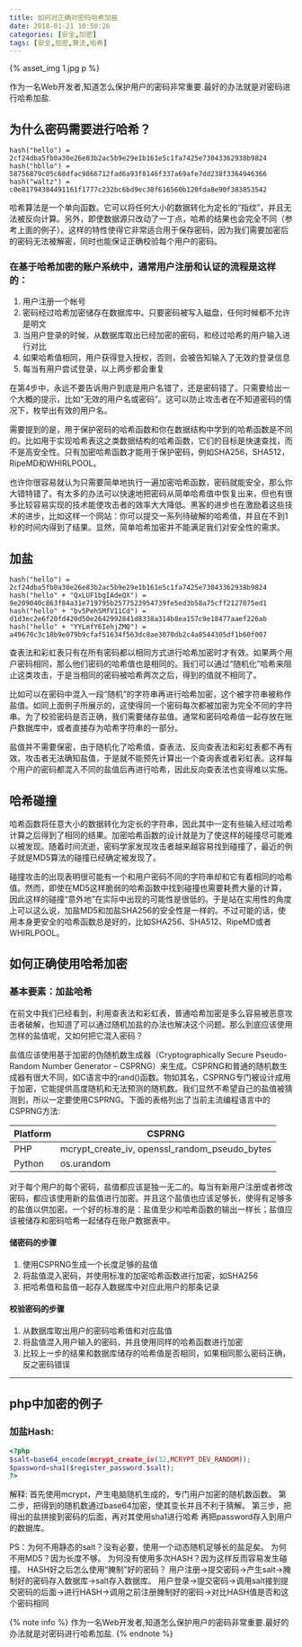 ```yaml
---
title: 如何对正确对密码哈希加盐
date: 2018-01-21 10:50:26
categories: [安全,加密]
tags: [安全,加密,算法,哈希]
---
```


{% asset_img 1.jpg  p %}

作为一名Web开发者,知道怎么保护用户的密码非常重要.最好的办法就是对密码进行哈希加盐.



<!-- more -->
## 为什么密码需要进行哈希？

```shell
hash("hello") = 2cf24dba5fb0a30e26e83b2ac5b9e29e1b161e5c1fa7425e73043362938b9824
hash("hbllo") = 58756879c05c68dfac9866712fad6a93f8146f337a69afe7dd238f3364946366
hash("waltz") = c0e81794384491161f1777c232bc6bd9ec38f616560b120fda8e90f383853542
```

哈希算法是一个单向函数。它可以将任何大小的数据转化为定长的“指纹”，并且无法被反向计算。另外，即使数据源只改动了一丁点，哈希的结果也会完全不同（参考上面的例子）。这样的特性使得它非常适合用于保存密码，因为我们需要加密后的密码无法被解密，同时也能保证正确校验每个用户的密码。


### 在基于哈希加密的账户系统中，通常用户注册和认证的流程是这样的：

1. 用户注册一个帐号
2. 密码经过哈希加密储存在数据库中。只要密码被写入磁盘，任何时候都不允许是明文
3. 当用户登录的时候，从数据库取出已经加密的密码，和经过哈希的用户输入进行对比
4. 如果哈希值相同，用户获得登入授权，否则，会被告知输入了无效的登录信息
5. 每当有用户尝试登录，以上两步都会重复

在第4步中，永远不要告诉用户到底是用户名错了，还是密码错了。只需要给出一个大概的提示，比如“无效的用户名或密码”。这可以防止攻击者在不知道密码的情况下，枚举出有效的用户名。

需要提到的是，用于保护密码的哈希函数和你在数据结构中学到的哈希函数是不同的。比如用于实现哈希表这之类数据结构的哈希函数，它们的目标是快速查找，而不是高安全性。只有加密哈希函数才能用于保护密码，例如SHA256，SHA512，RipeMD和WHIRLPOOL。

也许你很容易就认为只需要简单地执行一遍加密哈希函数，密码就能安全，那么你大错特错了。有太多的办法可以快速地把密码从简单哈希值中恢复出来，但也有很多比较容易实现的技术能使攻击者的效率大大降低。黑客的进步也在激励着这些技术的进步，比如这样一个网站：你可以提交一系列待破解的哈希值，并且在不到1秒的时间内得到了结果。显然，简单哈希加密并不能满足我们对安全性的需求。

## 加盐

```shell
hash("hello") = 2cf24dba5fb0a30e26e83b2ac5b9e29e1b161e5c1fa7425e73043362938b9824
hash("hello" + "QxLUF1bgIAdeQX") = 9e209040c863f84a31e719795b2577523954739fe5ed3b58a75cff2127075ed1
hash("hello" + "bv5PehSMfV11Cd") = d1d3ec2e6f20fd420d50e2642992841d8338a314b8ea157c9e18477aaef226ab
hash("hello" + "YYLmfY6IehjZMQ") = a49670c3c18b9e079b9cfaf51634f563dc8ae3070db2c4a8544305df1b60f007
```

查表法和彩虹表只有在所有密码都以相同方式进行哈希加密时才有效。如果两个用户密码相同，那么他们密码的哈希值也是相同的。我们可以通过“随机化”哈希来阻止这类攻击，于是当相同的密码被哈希两次之后，得到的值就不相同了。

比如可以在密码中混入一段“随机”的字符串再进行哈希加密，这个被字符串被称作盐值。如同上面例子所展示的，这使得同一个密码每次都被加密为完全不同的字符串。为了校验密码是否正确，我们需要储存盐值。通常和密码哈希值一起存放在账户数据库中，或者直接存为哈希字符串的一部分。

盐值并不需要保密，由于随机化了哈希值，查表法、反向查表法和彩虹表都不再有效。攻击者无法确知盐值，于是就不能预先计算出一个查询表或者彩虹表。这样每个用户的密码都混入不同的盐值后再进行哈希，因此反向查表法也变得难以实施。


## 哈希碰撞

哈希函数将任意大小的数据转化为定长的字符串，因此其中一定有些输入经过哈希计算之后得到了相同的结果。加密哈希函数的设计就是为了使这样的碰撞尽可能难以被发现。随着时间流逝，密码学家发现攻击者越来越容易找到碰撞了，最近的例子就是MD5算法的碰撞已经确定被发现了。

碰撞攻击的出现表明很可能有一个和用户密码不同的字符串却和它有着相同的哈希值。然而，即使在MD5这样脆弱的哈希函数中找到碰撞也需要耗费大量的计算，因此这样的碰撞“意外地”在实际中出现的可能性是很低的。于是站在实用性的角度上可以这么说，加盐MD5和加盐SHA256的安全性是一样的。不过可能的话，使用本身更安全的哈希函数总是好的，比如SHA256、SHA512、RipeMD或者WHIRLPOOL。


## 如何正确使用哈希加密

### 基本要素：加盐哈希

在前文中我们已经看到，利用查表法和彩虹表，普通哈希加密是多么容易被恶意攻击者破解，也知道了可以通过随机加盐的办法也解决这个问题。那么到底应该使用怎样的盐值呢，又如何把它混入密码？

盐值应该使用基于加密的伪随机数生成器（Cryptographically Secure Pseudo-Random Number Generator – CSPRNG）来生成。CSPRNG和普通的随机数生成器有很大不同，如C语言中的rand()函数。物如其名，CSPRNG专门被设计成用于加密，它能提供高度随机和无法预测的随机数。我们显然不希望自己的盐值被猜测到，所以一定要使用CSPRNG。下面的表格列出了当前主流编程语言中的CSPRNG方法:

Platform | CSPRNG
----|------
PHP | mcrypt_create_iv, openssl_random_pseudo_bytes
Python | os.urandom  

对于每个用户的每个密码，盐值都应该是独一无二的。每当有新用户注册或者修改密码，都应该使用新的盐值进行加密。并且这个盐值也应该足够长，使得有足够多的盐值以供加密。一个好的标准的是：盐值至少和哈希函数的输出一样长；盐值应该被储存和密码哈希一起储存在账户数据表中。


#### 储密码的步骤

1. 使用CSPRNG生成一个长度足够的盐值
2. 将盐值混入密码，并使用标准的加密哈希函数进行加密，如SHA256
3. 把哈希值和盐值一起存入数据库中对应此用户的那条记录


#### 校验密码的步骤

1. 从数据库取出用户的密码哈希值和对应盐值
2. 将盐值混入用户输入的密码，并且使用同样的哈希函数进行加密
3. 比较上一步的结果和数据库储存的哈希值是否相同，如果相同那么密码正确，反之密码错误

***

## php中加密的例子

### 加盐Hash:

```php
<?php
$salt=base64_encode(mcrypt_create_iv(32,MCRYPT_DEV_RANDOM));  
$password=sha1($register_password.$salt);  
?>
```

解释:
首先使用mcrypt，产生电脑随机生成的，专门用户加密的随机数函数。
第二步，把得到的随机数通过base64加密，使其变长并且不利于猜解。
第三步，把得出的盐拼接到密码的后面，再对其使用sha1进行哈希
再把password存入到用户的数据库。

PS：为何不用静态的salt？没有必要，使用一个动态随机足够长的盐足矣。
为何不用MD5？因为长度不够。
为何没有使用多次HASH？因为这样反而容易发生碰撞。
HASH好之后怎么使用“腌制”好的密码？
用户注册->提交密码->产生salt->腌制好的密码存入数据库->salt存入数据库。
用户登录->提交密码->调用salt接到提交密码的后面->进行HASH->调用之前注册腌制好的密码->对比HASH值是否和这个密码相同

{% note info %} 作为一名Web开发者,知道怎么保护用户的密码非常重要.最好的办法就是对密码进行哈希加盐.  {% endnote %}
